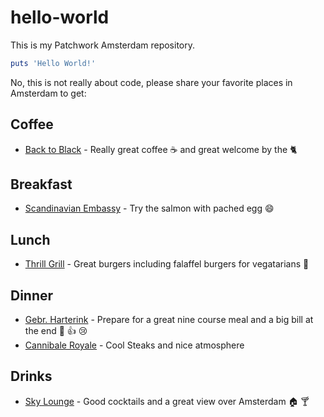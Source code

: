 # hello-world
This is my Patchwork Amsterdam repository.

```ruby
puts 'Hello World!'
```

No, this is not really about code, please share your favorite places in Amsterdam to get:

## Coffee
* [Back to Black](http://www.backtoblackcoffee.nl/) - Really great coffee :coffee: and great welcome by the :cat2:

## Breakfast
* [Scandinavian Embassy](http://scandinavianembassy.nl/) - Try the salmon with pached egg :smile:

## Lunch
* [Thrill Grill](http://www.thrillgrill.nl/) - Great burgers including falaffel burgers for vegatarians :hamburger:

## Dinner
* [Gebr. Harterink](http://www.gebr-hartering.nl/) - Prepare for a great nine course meal and a big bill at the end :wine_glass: :+1: :cry:
* [Cannibale Royale](http://www.cannibaleroyale.nl/) - Cool Steaks and nice atmosphere

## Drinks
* [Sky Lounge](http://www.skyloungeamsterdam.com/en/) - Good cocktails and a great view over Amsterdam :house: :cocktail:



